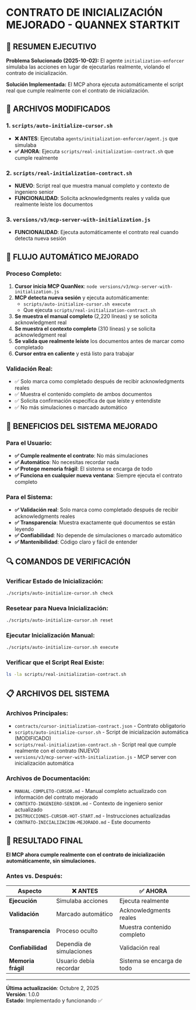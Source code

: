 # CONTRATO DE INICIALIZACIÓN MEJORADO - QUANNEX STARTKIT

## 🎯 RESUMEN EJECUTIVO

**Problema Solucionado (2025-10-02):**
El agente `initialization-enforcer` simulaba las acciones en lugar de ejecutarlas realmente, violando el contrato de inicialización.

**Solución Implementada:**
El MCP ahora ejecuta automáticamente el script real que cumple realmente con el contrato de inicialización.

## 🔧 ARCHIVOS MODIFICADOS

### **1. `scripts/auto-initialize-cursor.sh`**
- **❌ ANTES**: Ejecutaba `agents/initialization-enforcer/agent.js` que simulaba
- **✅ AHORA**: Ejecuta `scripts/real-initialization-contract.sh` que cumple realmente

### **2. `scripts/real-initialization-contract.sh`**
- **NUEVO**: Script real que muestra manual completo y contexto de ingeniero senior
- **FUNCIONALIDAD**: Solicita acknowledgments reales y valida que realmente leíste los documentos

### **3. `versions/v3/mcp-server-with-initialization.js`**
- **FUNCIONALIDAD**: Ejecuta automáticamente el contrato real cuando detecta nueva sesión

## 🚀 FLUJO AUTOMÁTICO MEJORADO

### **Proceso Completo:**
1. **Cursor inicia MCP QuanNex**: `node versions/v3/mcp-server-with-initialization.js`
2. **MCP detecta nueva sesión** y ejecuta automáticamente:
   - `scripts/auto-initialize-cursor.sh execute`
   - Que ejecuta `scripts/real-initialization-contract.sh`
3. **Se muestra el manual completo** (2,220 líneas) y se solicita acknowledgment real
4. **Se muestra el contexto completo** (310 líneas) y se solicita acknowledgment real
5. **Se valida que realmente leíste** los documentos antes de marcar como completado
6. **Cursor entra en caliente** y está listo para trabajar

### **Validación Real:**
- ✅ Solo marca como completado después de recibir acknowledgments reales
- ✅ Muestra el contenido completo de ambos documentos
- ✅ Solicita confirmación específica de que leíste y entendiste
- ✅ No más simulaciones o marcado automático

## 🎯 BENEFICIOS DEL SISTEMA MEJORADO

### **Para el Usuario:**
- **✅ Cumple realmente el contrato**: No más simulaciones
- **✅ Automático**: No necesitas recordar nada
- **✅ Protege memoria frágil**: El sistema se encarga de todo
- **✅ Funciona en cualquier nueva ventana**: Siempre ejecuta el contrato completo

### **Para el Sistema:**
- **✅ Validación real**: Solo marca como completado después de recibir acknowledgments reales
- **✅ Transparencia**: Muestra exactamente qué documentos se están leyendo
- **✅ Confiabilidad**: No depende de simulaciones o marcado automático
- **✅ Mantenibilidad**: Código claro y fácil de entender

## 🔍 COMANDOS DE VERIFICACIÓN

### **Verificar Estado de Inicialización:**
```bash
./scripts/auto-initialize-cursor.sh check
```

### **Resetear para Nueva Inicialización:**
```bash
./scripts/auto-initialize-cursor.sh reset
```

### **Ejecutar Inicialización Manual:**
```bash
./scripts/auto-initialize-cursor.sh execute
```

### **Verificar que el Script Real Existe:**
```bash
ls -la scripts/real-initialization-contract.sh
```

## 📋 ARCHIVOS DEL SISTEMA

### **Archivos Principales:**
- `contracts/cursor-initialization-contract.json` - Contrato obligatorio
- `scripts/auto-initialize-cursor.sh` - Script de inicialización automática (MODIFICADO)
- `scripts/real-initialization-contract.sh` - Script real que cumple realmente con el contrato (NUEVO)
- `versions/v3/mcp-server-with-initialization.js` - MCP server con inicialización automática

### **Archivos de Documentación:**
- `MANUAL-COMPLETO-CURSOR.md` - Manual completo actualizado con información del contrato mejorado
- `CONTEXTO-INGENIERO-SENIOR.md` - Contexto de ingeniero senior actualizado
- `INSTRUCCIONES-CURSOR-HOT-START.md` - Instrucciones actualizadas
- `CONTRATO-INICIALIZACION-MEJORADO.md` - Este documento

## 🎉 RESULTADO FINAL

**El MCP ahora cumple realmente con el contrato de inicialización automáticamente, sin simulaciones.**

### **Antes vs. Después:**

| Aspecto | ❌ ANTES | ✅ AHORA |
|---------|----------|----------|
| **Ejecución** | Simulaba acciones | Ejecuta realmente |
| **Validación** | Marcado automático | Acknowledgments reales |
| **Transparencia** | Proceso oculto | Muestra contenido completo |
| **Confiabilidad** | Dependía de simulaciones | Validación real |
| **Memoria frágil** | Usuario debía recordar | Sistema se encarga de todo |

---

**Última actualización**: Octubre 2, 2025  
**Versión**: 1.0.0  
**Estado**: Implementado y funcionando ✅
